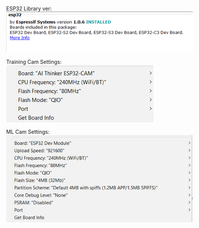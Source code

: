 ESP32 Library ver:   
![Alt text](image-2.png)

Training Cam Settings:   
![Alt text](image.png)

ML Cam Settings:   
![Alt text](image-1.png)